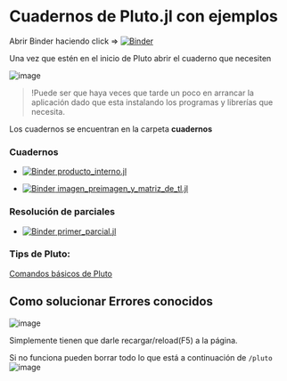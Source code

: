 # Cuadernos de Pluto.jl con ejemplos

Abrir Binder haciendo click => [![Binder](https://mybinder.org/badge_logo.svg)](https://mybinder.org/v2/gh/akielbowicz/cbc-algebra-ingenieria/HEAD?urlpath=pluto)

Una vez que estén en el inicio de Pluto abrir el cuaderno que necesiten

![image](https://user-images.githubusercontent.com/30580760/114409347-bf262780-9b80-11eb-9bfe-73053cb05464.png)


> !Puede ser que haya veces que tarde un poco en arrancar la aplicación dado que esta instalando los programas y librerías que necesita.

Los cuadernos se encuentran en la carpeta **cuadernos**

### Cuadernos
  
  - [![Binder](https://mybinder.org/badge_logo.svg)  producto_interno.jl](https://mybinder.org/v2/gh/akielbowicz/cbc-algebra-ingenieria/HEAD?urlpath=pluto/open?path=/home/jovyan/cuadernos/producto_interno.jl)

  - [![Binder](https://mybinder.org/badge_logo.svg)  imagen_preimagen_y_matriz_de_tl.jl](https://mybinder.org/v2/gh/akielbowicz/cbc-algebra-ingenieria/HEAD?urlpath=pluto/open?path=/home/jovyan/cuadernos/imagen_preimagen_y_matriz_de_tl.jl)

### Resolución de parciales

  - [![Binder](https://mybinder.org/badge_logo.svg)  primer_parcial.jl](https://mybinder.org/v2/gh/akielbowicz/cbc-algebra-ingenieria/HEAD?urlpath=pluto/open?path=/home/jovyan/cuadernos/primer_parcial.jl)

### Tips de Pluto:

[Comandos básicos de Pluto](https://github.com/fonsp/Pluto.jl/wiki/%F0%9F%94%8E-Basic-Commands-in-Pluto)


## Como solucionar Errores conocidos

![image](https://user-images.githubusercontent.com/30580760/114430304-af184300-9b94-11eb-9857-6c1ff86d45c4.png)

Simplemente tienen que darle recargar/reload(F5) a la página.

Si no funciona pueden borrar todo lo que está a continuación de `/pluto`
![image](https://user-images.githubusercontent.com/30580760/114430873-42517880-9b95-11eb-81a4-2573adf6db2d.png)
